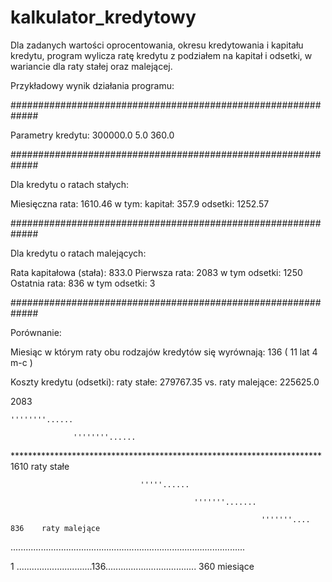 # kalkulator_kredytowy

Dla zadanych wartości oprocentowania, okresu kredytowania i kapitału kredytu,
program wylicza ratę kredytu z podziałem na kapitał i odsetki,
w wariancie dla raty stałej oraz malejącej.

Przykładowy wynik działania programu:

#############################################################

   Parametry kredytu:  300000.0 5.0 360.0

#############################################################

   Dla kredytu o ratach stałych:

   Miesięczna rata:  1610.46
   w tym:
   kapitał:  357.9
   odsetki:  1252.57

#############################################################

   Dla kredytu o ratach malejących:

   Rata kapitałowa (stała):  833.0
   Pierwsza rata:  2083 w tym odsetki:  1250
   Ostatnia rata:  836 w tym odsetki:  3

#############################################################

   Porównanie:

   Miesiąc w którym raty obu rodzajów kredytów się wyrównają: 136 ( 11 lat 4 m-c )

   Koszty kredytu (odsetki):
   raty stałe:  279767.35 vs. raty malejące:  225625.0

2083

    ''''''''......
    
                  ''''''''......
                  
*********************************************************************** 1610    raty stałe

                                 '''''......
                                 
                                             '''''''.......
                                             
                                                            '''''''....  836    raty malejące
                                                            

.............................................................................................

1 ..............................136....................................  360    miesiące
